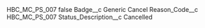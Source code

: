 <?xml version="1.0" encoding="UTF-8"?>
<CustomMetadata xmlns="http://soap.sforce.com/2006/04/metadata" xmlns:xsi="http://www.w3.org/2001/XMLSchema-instance" xmlns:xsd="http://www.w3.org/2001/XMLSchema">
    <label>HBC_MC_PS_007</label>
    <protected>false</protected>
    <values>
        <field>Badge__c</field>
        <value xsi:type="xsd:string">Generic Cancel</value>
    </values>
    <values>
        <field>Reason_Code__c</field>
        <value xsi:type="xsd:string">HBC_MC_PS_007</value>
    </values>
    <values>
        <field>Status_Description__c</field>
        <value xsi:type="xsd:string">Cancelled</value>
    </values>
</CustomMetadata>
